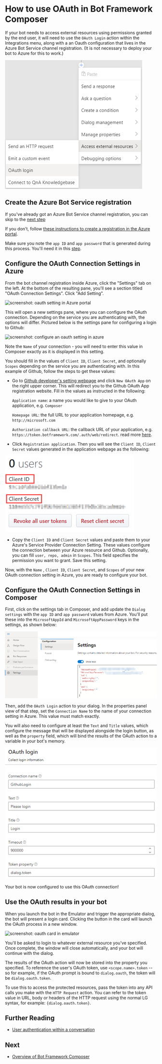 # How to use OAuth in Bot Framework Composer

If your bot needs to access external resources using permissions granted by the end user, it will need to use the `OAuth Login` action within the Integrations menu, along with a an Oauth configuration that lives in the Azure Bot Service channel registration.  (It is not necessary to deploy your bot to Azure for this to work.)

![oauth-menu](./media/integration/oauth-menu.png)

## Create the Azure Bot Service registration

If you've already got an Azure Bot Service channel registration, you can skip to the [next step](#configure-the-oauth-connection-settings-in-azure)

If you don't, follow [these instructions to create a registration in the Azure portal](https://docs.microsoft.com/en-us/azure/bot-service/bot-service-quickstart-registration?view=azure-bot-service-3.0).

Make sure you note the `app ID` and `app password` that is generated during this process. You'll need it in this [step](#configure-the-oauth-connection-settings-in-composer).

## Configure the OAuth Connection Settings in Azure

From the bot channel registration inside Azure, click the "Settings" tab on the left.  At the bottom of the resulting pane, you'll see a section titled "OAuth Connection Settings".  Click "Add Setting".

![screenshot: oauth setting in Azure portal](Assets/oauth-azure-settings.png)

This will open a new settings pane, where you can configure the OAuth connection.  Depending on the service you are authenticating with, the options will differ. Pictured below is the settings pane for configuring a login to Github:

![screenshot: configure an oauth setting in azure](Assets/oauth-github.png)

Note the `Name` of your connection - you will need to enter this value in Composer exactly as it is displayed in this setting.

You should fill in the values of `Client ID`, `Client Secret`, and optionally `Scopes` depending on the service you are authenticating with. In this example of Github, follow the steps to get these values: 

- Go to [Github developer's setting webpage](https://github.com/settings/developers) and click `New OAuth App` on the right upper corner. This will redirect you to the Github OAuth App registration website. Fill in the values as instructed in the following: 

  `Application name`: a name you would like to give to your OAuth application, e.g. `Composer`
   
   `Homepage URL`: the full URL to your application homepage, e.g. `http://microsoft.com`
   
   `Authorization callback URL`: the callback URL of your application, e.g. `https://token.botframework.com/.auth/web/redirect`. read more [here](https://developer.github.com/apps/building-oauth-apps/authorizing-oauth-apps/). 
 
- Click `Registration application`. Then you will see the `Client ID`, `Client Secret` values generated in the application webpage as the following: 

![oauth-app-credentials](./media/integration/oauth-app-credentials.png)

- Copy the `Client ID` and `Client Secret` values and paste them to your Azure's Service Provider Connection Setting. These values configure the connection between your Azure resource and Github. Optionally, you can fill `user, repo, admin` in `Scopes`. This field specifies the permission you want to grant. Save this setting.  

Now, with the  `Name` , `Client ID`, `Client Secret`, and `Scopes` of your new OAuth connection setting in Azure, you are ready to configure your bot.

## Configure the OAuth Connection Settings in Composer

First, click on the settings tab in Composer, and add update the `Dialog settings` with the `app ID` and `app password` values from Azure. You'll put these into the `MicrosoftAppId` and `MicrosoftAppPassword` keys in the settings, as shown below:

![composer-oauth-setting](./media/integration/composer-oauth-setting.png)

Then, add the `OAuth Login` action to your dialog.  In the properties panel view of that step, set the `Connection Name` to the name of your connection setting in Azure. This value must match exactly.

You will also need to configure at least the `Text` and `Title` values, which configure the message that will be displayed alongside the login button, as well as the `property` field, which will bind the results of the OAuth action to a variable in your bot's memory.

![oauth-login-properties](./media/integration/oauth-login-properties.png)

Your bot is now configured to use this OAuth connection!

## Use the OAuth results in your bot

When you launch the bot in the Emulator and trigger the appropriate dialog, the bot will present a login card. Clicking the button in the card will launch the OAuth process in a new window.

![screenshot: oauth card in emulator](Assets/oauth-card.png)

You'll be asked to login to whatever external resource you've specified. Once complete, the window will close automatically, and your bot will continue with the dialog.

The results of the OAuth action will now be stored into the property you specified. To reference the user's OAuth token, use `<scope.name>.token` -- so for example, if the OAuth prompt is bound to `dialog.oauth`, the token will be `dialog.oauth.token`.

To use this to access the protected resources, pass the token into any API calls you make with the `HTTP Request` action. You can refer to the token value in URL, body or headers of the HTTP request using the normal LG syntax, for example: `{dialog.oauth.token}`.


## Further Reading

* [User authentication within a conversation](https://docs.microsoft.com/en-us/azure/bot-service/bot-builder-concept-authentication?view=azure-bot-service-4.0)

## Next

* [Overview of Bot Framework Composer](overview_of_bfd.md) 
